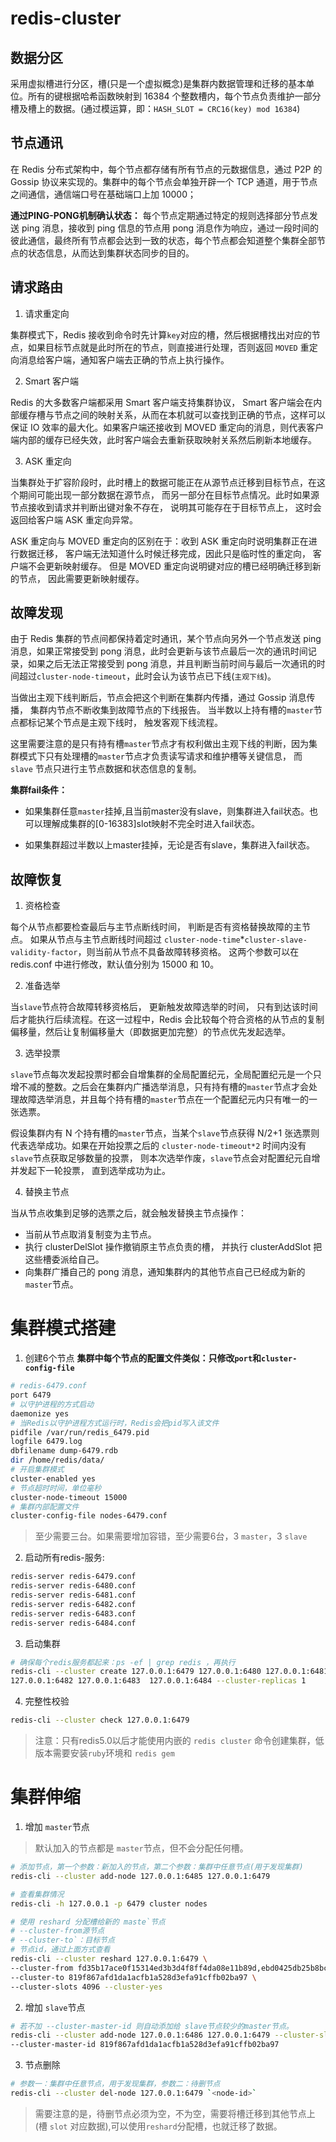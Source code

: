# redis-cluster

## 数据分区

采用虚拟槽进行分区，槽(只是一个虚拟概念)是集群内数据管理和迁移的基本单位。所有的键根据哈希函数映射到 16384 个整数槽内，每个节点负责维护一部分槽及槽上的数据。(通过模运算，即：`HASH_SLOT = CRC16(key) mod 16384`)

## 节点通讯

在 Redis 分布式架构中，每个节点都存储有所有节点的元数据信息，通过 P2P 的 Gossip 协议来实现的。集群中的每个节点会单独开辟一个 TCP 通道，用于节点之间通信，通信端口号在基础端口上加 10000；

**通过PING-PONG机制确认状态：** 每个节点定期通过特定的规则选择部分节点发送 ping 消息，接收到 ping 信息的节点用 pong 消息作为响应，通过一段时间的彼此通信，最终所有节点都会达到一致的状态，每个节点都会知道整个集群全部节点的状态信息，从而达到集群状态同步的目的。

## 请求路由

1. 请求重定向

集群模式下，Redis 接收到命令时先计算`key`对应的槽，然后根据槽找出对应的节点，如果目标节点就是此时所在的节点，则直接进行处理，否则返回 `MOVED` 重定向消息给客户端，通知客户端去正确的节点上执行操作。

2. Smart 客户端

Redis 的大多数客户端都采用 Smart 客户端支持集群协议， Smart 客户端会在内部缓存槽与节点之间的映射关系，从而在本机就可以查找到正确的节点，这样可以保证 IO 效率的最大化。如果客户端还接收到 MOVED 重定向的消息，则代表客户端内部的缓存已经失效，此时客户端会去重新获取映射关系然后刷新本地缓存。

3. ASK 重定向

当集群处于扩容阶段时，此时槽上的数据可能正在从源节点迁移到目标节点，在这个期间可能出现一部分数据在源节点， 而另一部分在目标节点情况。此时如果源节点接收到请求并判断出键对象不存在， 说明其可能存在于目标节点上， 这时会返回给客户端 ASK 重定向异常。

ASK 重定向与 MOVED 重定向的区别在于：收到 ASK 重定向时说明集群正在进行数据迁移， 客户端无法知道什么时候迁移完成，因此只是临时性的重定向， 客户端不会更新映射缓存。 但是 MOVED 重定向说明键对应的槽已经明确迁移到新的节点， 因此需要更新映射缓存。

## 故障发现

由于 Redis 集群的节点间都保持着定时通讯，某个节点向另外一个节点发送 ping 消息，如果正常接受到 pong 消息，此时会更新与该节点最后一次的通讯时间记录，如果之后无法正常接受到 pong 消息，并且判断当前时间与最后一次通讯的时间超过`cluster-node-timeout`，此时会认为该节点已下线(`主观下线`)。

当做出主观下线判断后，节点会把这个判断在集群内传播，通过 Gossip 消息传播， 集群内节点不断收集到故障节点的下线报告。 当半数以上持有槽的`master`节点都标记某个节点是主观下线时， 触发客观下线流程。

这里需要注意的是只有持有槽`master`节点才有权利做出主观下线的判断，因为集群模式下只有处理槽的`master`节点才负责读写请求和维护槽等关键信息， 而 `slave` 节点只进行主节点数据和状态信息的复制。


**集群fail条件：**

- 如果集群任意`master`挂掉,且当前master没有slave，则集群进入fail状态。也可以理解成集群的[0-16383]slot映射不完全时进入fail状态。

- 如果集群超过半数以上master挂掉，无论是否有slave，集群进入fail状态。

## 故障恢复

1. 资格检查

每个从节点都要检查最后与主节点断线时间， 判断是否有资格替换故障的主节点。 如果从节点与主节点断线时间超过 `cluster-node-time`*`cluster-slave-validity-factor`，则当前从节点不具备故障转移资格。 这两个参数可以在 redis.conf 中进行修改，默认值分别为 15000 和 10。

2. 准备选举

当`slave`节点符合故障转移资格后， 更新触发故障选举的时间， 只有到达该时间后才能执行后续流程。在这一过程中，Redis 会比较每个符合资格的从节点的复制偏移量，然后让复制偏移量大（即数据更加完整）的节点优先发起选举。

3. 选举投票

`slave`节点每次发起投票时都会自增集群的全局配置纪元，全局配置纪元是一个只增不减的整数。之后会在集群内广播选举消息，只有持有槽的`master`节点才会处理故障选举消息，并且每个持有槽的`master`节点在一个配置纪元内只有唯一的一张选票。

假设集群内有 N 个持有槽的`master`节点，当某个`slave`节点获得 N/2+1 张选票则代表选举成功。如果在开始投票之后的 `cluster-node-timeout*2` 时间内没有`slave`节点获取足够数量的投票， 则本次选举作废，`slave`节点会对配置纪元自增并发起下一轮投票， 直到选举成功为止。

4. 替换主节点

当从节点收集到足够的选票之后，就会触发替换主节点操作：

- 当前从节点取消复制变为主节点。
- 执行 clusterDelSlot 操作撤销原主节点负责的槽， 并执行 clusterAddSlot 把这些槽委派给自己。
- 向集群广播自己的 pong 消息，通知集群内的其他节点自己已经成为新的`master`节点。



# 集群模式搭建

1. 创建6个节点
**集群中每个节点的配置文件类似：只修改`port`和`cluster-config-file`**
```sh
# redis-6479.conf
port 6479 
# 以守护进程的方式启动
daemonize yes  
# 当Redis以守护进程方式运行时，Redis会把pid写入该文件
pidfile /var/run/redis_6479.pid  
logfile 6479.log
dbfilename dump-6479.rdb
dir /home/redis/data/
# 开启集群模式
cluster-enabled yes 
# 节点超时时间，单位毫秒
cluster-node-timeout 15000
# 集群内部配置文件
cluster-config-file nodes-6479.conf
```

> 至少需要三台。如果需要增加容错，至少需要6台，3 `master`，3 `slave`

2. 启动所有redis-服务:
```sh
redis-server redis-6479.conf
redis-server redis-6480.conf
redis-server redis-6481.conf
redis-server redis-6482.conf
redis-server redis-6483.conf
redis-server redis-6484.conf
```

3. 启动集群

```sh
# 确保每个redis服务都起来：ps -ef | grep redis ，再执行
redis-cli --cluster create 127.0.0.1:6479 127.0.0.1:6480 127.0.0.1:6481 \
127.0.0.1:6482 127.0.0.1:6483  127.0.0.1:6484 --cluster-replicas 1
```
4. 完整性校验

```sh
redis-cli --cluster check 127.0.0.1:6479
```

> 注意：只有redis5.0以后才能使用内嵌的 `redis cluster` 命令创建集群，低版本需要安装`ruby`环境和 `redis gem`


# 集群伸缩

1. 增加 `master`节点

>默认加入的节点都是 `master`节点，但不会分配任何槽。
```sh
# 添加节点，第一个参数：新加入的节点，第二个参数：集群中任意节点(用于发现集群)
redis-cli --cluster add-node 127.0.0.1:6485 127.0.0.1:6479

# 查看集群情况
redis-cli -h 127.0.0.1 -p 6479 cluster nodes

# 使用 reshard 分配槽给新的 maste`节点
# --cluster-from源节点
# --cluster-to`：目标节点
# 节点id，通过上面方式查看
redis-cli --cluster reshard 127.0.0.1:6479 \
--cluster-from fd35b17ace0f15314ed3b3d4f8ff4da08e11b89d,ebd0425db25b8bcf843fee9826755848e23a895a,98a175734db4a106ae676dc403f39b2783640789 \
--cluster-to 819f867afd1da1acfb1a528d3efa91cffb02ba97 \
--cluster-slots 4096 --cluster-yes
```

2. 增加 `slave`节点

```sh
# 若不加 --cluster-master-id 则自动添加给 slave节点较少的master节点。
redis-cli --cluster add-node 127.0.0.1:6486 127.0.0.1:6479 --cluster-slave \
--cluster-master-id 819f867afd1da1acfb1a528d3efa91cffb02ba97
```

3. 节点删除

```sh
# 参数一：集群中任意节点，用于发现集群，参数二：待删节点
redis-cli --cluster del-node 127.0.0.1:6479 `<node-id>`
```
> 需要注意的是，待删节点必须为空，不为空，需要将槽迁移到其他节点上(槽 `slot` 对应数据),可以使用`reshard`分配槽，也就迁移了数据。